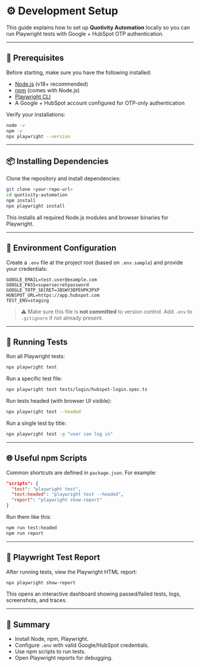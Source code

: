 # ⚙️ Development Setup

This guide explains how to set up **Quotivity Automation** locally so you can run Playwright tests with Google + HubSpot OTP authentication.

---

## 🧭 Prerequisites

Before starting, make sure you have the following installed:

- [Node.js](https://nodejs.org/) (v18+ recommended)
- [npm](https://www.npmjs.com/) (comes with Node.js)
- [Playwright CLI](https://playwright.dev/docs/intro)
- A Google + HubSpot account configured for OTP-only authentication

Verify your installations:

```bash
node -v
npm -v
npx playwright --version
```

---

## 📦 Installing Dependencies

Clone the repository and install dependencies:

```bash
git clone <your-repo-url>
cd quotivity-automation
npm install
npx playwright install
```

This installs all required Node.js modules and browser binaries for Playwright.

---

## 📝 Environment Configuration

Create a `.env` file at the project root (based on `.env.sample`) and provide your credentials:

```env
GOOGLE_EMAIL=test.user@example.com
GOOGLE_PASS=supersecretpassword
GOOGLE_TOTP_SECRET=JBSWY3DPEHPK3PXP
HUBSPOT_URL=https://app.hubspot.com
TEST_ENV=staging
```

> ⚠️ Make sure this file is **not committed** to version control. Add `.env` to `.gitignore` if not already present.

---

## 🧪 Running Tests

Run all Playwright tests:

```bash
npx playwright test
```

Run a specific test file:

```bash
npx playwright test tests/login/hubspot-login.spec.ts
```

Run tests headed (with browser UI visible):

```bash
npx playwright test --headed
```

Run a single test by title:

```bash
npx playwright test -g "user can log in"
```

---

## 🌐 Useful npm Scripts

Common shortcuts are defined in `package.json`. For example:

```json
"scripts": {
  "test": "playwright test",
  "test:headed": "playwright test --headed",
  "report": "playwright show-report"
}
```

Run them like this:

```bash
npm run test:headed
npm run report
```

---

## 🧰 Playwright Test Report

After running tests, view the Playwright HTML report:

```bash
npx playwright show-report
```

This opens an interactive dashboard showing passed/failed tests, logs, screenshots, and traces.

---

## 📝 Summary

- Install Node, npm, Playwright.  
- Configure `.env` with valid Google/HubSpot credentials.  
- Use npm scripts to run tests.  
- Open Playwright reports for debugging.
